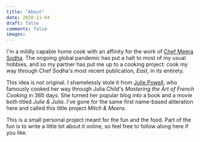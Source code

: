 ```yaml
---
title: "About"
date: 2020-11-04
draft: false
comments: false
images:
---
```


I'm a mildly capable home cook with an affinity for the work of [Chef Meera
Sodha](http://meerasodha.com/about/). The ongoing global pandemic has put a halt to most of my usual
hobbies, and so my partner has put me up to a cooking project: cook my way
through Chef Sodha's most recent publication, _East_, in
its entirety.

This idea is not original. I shamelessly stole it from [Julie Powell](https://twitter.com/licjulie?s=20),
who famously cooked her way through Julia Child's _Mastering the Art of 
French Cooking_ in 365 days. She turned her popular blog into a book and
a movie both titled _Julie & Julia_. I've gone for the same first
name-based aliteration here and called this little project _Mitch &
Meera_.

This is a small personal project meant for the fun and the food. Part of
the fun is to write a little bit about it online, so feel free to follow along
here if you like.
